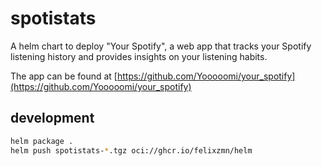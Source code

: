 # spotistats

A helm chart to deploy "Your Spotify", a web app that tracks your Spotify listening history and provides insights on your listening habits.

The app can be found at [https://github.com/Yooooomi/your_spotify](https://github.com/Yooooomi/your_spotify)

## development

```bash
helm package .
helm push spotistats-*.tgz oci://ghcr.io/felixzmn/helm
```

